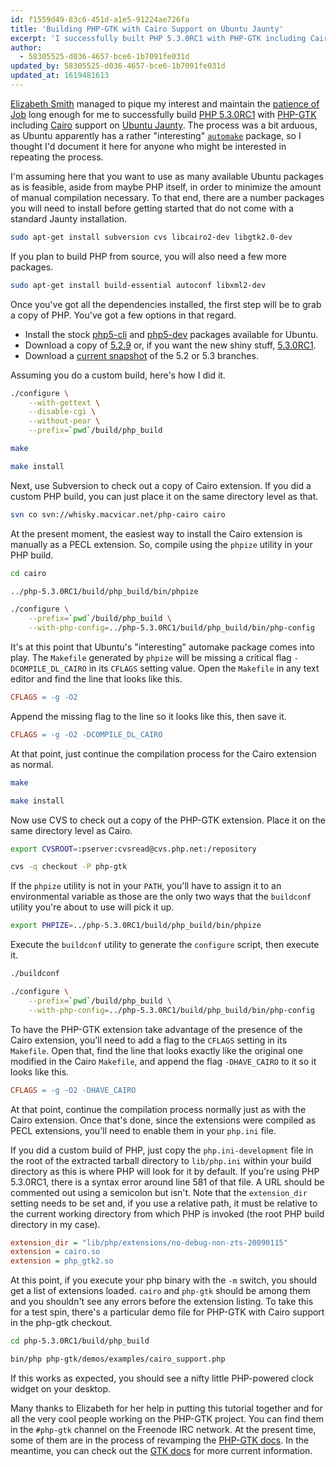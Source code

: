 ```yaml
---
id: f1559d49-83c6-451d-a1e5-91224ae726fa
title: 'Building PHP-GTK with Cairo Support on Ubuntu Jaunty'
excerpt: 'I successfully built PHP 5.3.0RC1 with PHP-GTK including Cairo support on Ubuntu Jaunty.'
author:
  - 58305525-d036-4657-bce6-1b7091fe031d
updated_by: 58305525-d036-4657-bce6-1b7091fe031d
updated_at: 1619481613
---
```

[Elizabeth Smith](http://elizabethmariesmith.com/ "Dreaming of Dawn") managed to pique my interest and maintain the [patience of Job](http://en.wikipedia.org/wiki/Job_(Bible)#Job_in_Islam "Job (Bible) - Wikipedia, the free encyclopedia") long enough for me to successfully build [PHP 5.3.0RC1](http://qa.php.net/ "PHP-QAT: Quality Assurance Team") with [PHP-GTK](http://gtk.php.net/ "PHP-GTK") including [Cairo](http://cairographics.org/ "cairographics.org") support on [Ubuntu Jaunty](http://www.ubuntu.com/ "Ubuntu Home Page | Ubuntu"). The process was a bit arduous, as Ubuntu apparently has a rather "interesting" [`automake`](http://en.wikipedia.org/wiki/Automake "Automake - Wikipedia, the free encyclopedia") package, so I thought I'd document it here for anyone who might be interested in repeating the process.

I'm assuming here that you want to use as many available Ubuntu packages as is feasible, aside from maybe PHP itself, in order to minimize the amount of manual compilation necessary. To that end, there are a number packages you will need to install before getting started that do not come with a standard Jaunty installation.

```bash
sudo apt-get install subversion cvs libcairo2-dev libgtk2.0-dev
```

If you plan to build PHP from source, you will also need a few more packages.

```bash
sudo apt-get install build-essential autoconf libxml2-dev
```

Once you've got all the dependencies installed, the first step will be to grab a copy of PHP. You've got a few options in that regard.

* Install the stock [php5-cli](http://packages.ubuntu.com/jaunty/php5-cli "Ubuntu -- Details of package php5-cli in jaunty") and [php5-dev](http://packages.ubuntu.com/jaunty/php5-dev "Ubuntu -- Details of package php5-dev in jaunty") packages available for Ubuntu.
* Download a copy of [5.2.9](http://www.php.net/downloads.php "PHP: Downloads") or, if you want the new shiny stuff, [5.3.0RC1](http://qa.php.net/ "PHP-QAT: Quality Assurance Team").
* Download a [current snapshot](http://snaps.php.net/ "PHP Sources Snapshots") of the 5.2 or 5.3 branches.

Assuming you do a custom build, here's how I did it.

```bash
./configure \
    --with-gettext \
    --disable-cgi \
    --without-pear \
    --prefix=`pwd`/build/php_build

make

make install
```

Next, use Subversion to check out a copy of Cairo extension. If you did a custom PHP build, you can just place it on the same directory level as that.

```bash
svn co svn://whisky.macvicar.net/php-cairo cairo
```

At the present moment, the easiest way to install the Cairo extension is manually as a PECL extension. So, compile using the `phpize` utility in your PHP build.

```bash
cd cairo

../php-5.3.0RC1/build/php_build/bin/phpize

./configure \
    --prefix=`pwd`/build/php_build \
    --with-php-config=../php-5.3.0RC1/build/php_build/bin/php-config
```

It's at this point that Ubuntu's "interesting" automake package comes into play. The `Makefile` generated by `phpize` will be missing a critical flag `-DCOMPILE_DL_CAIRO` in its `CFLAGS` setting value. Open the `Makefile` in any text editor and find the line that looks like this.

```makefile
CFLAGS = -g -O2
```

Append the missing flag to the line so it looks like this, then save it.

```makefile
CFLAGS = -g -O2 -DCOMPILE_DL_CAIRO
```

At that point, just continue the compilation process for the Cairo extension as normal.

```bash
make

make install
```

Now use CVS to check out a copy of the PHP-GTK extension. Place it on the same directory level as Cairo.

```bash
export CVSROOT=:pserver:cvsread@cvs.php.net:/repository

cvs -q checkout -P php-gtk
```

If the `phpize` utility is not in your `PATH`, you'll have to assign it to an environmental variable as those are the only two ways that the `buildconf` utility you're about to use will pick it up.

```bash
export PHPIZE=../php-5.3.0RC1/build/php_build/bin/phpize
```

Execute the `buildconf` utility to generate the `configure` script, then execute it.

```bash
./buildconf

./configure \
    --prefix=`pwd`/build/php_build \
    --with-php-config=../php-5.3.0RC1/build/php_build/bin/php-config
```

To have the PHP-GTK extension take advantage of the presence of the Cairo extension, you'll need to add a flag to the `CFLAGS` setting in its `Makefile`. Open that, find the line that looks exactly like the original one modified in the Cairo `Makefile`, and append the flag `-DHAVE_CAIRO` to it so it looks like this.

```makefile
CFLAGS = -g -O2 -DHAVE_CAIRO
```

At that point, continue the compilation process normally just as with the Cairo extension. Once that's done, since the extensions were compiled as PECL extensions, you'll need to enable them in your `php.ini` file.

If you did a custom build of PHP, just copy the `php.ini-development` file in the root of the extracted tarball directory to `lib/php.ini` within your build directory as this is where PHP will look for it by default. If you're using PHP 5.3.0RC1, there is a syntax error around line 581 of that file. A URL should be commented out using a semicolon but isn't. Note that the `extension_dir` setting needs to be set and, if you use a relative path, it must be relative to the current working directory from which PHP is invoked (the root PHP build directory in my case).

```ini
extension_dir = "lib/php/extensions/no-debug-non-zts-20090115"
extension = cairo.so
extension = php_gtk2.so
```

At this point, if you execute your php binary with the `-m` switch, you should get a list of extensions loaded. `cairo` and `php-gtk` should be among them and you shouldn't see any errors before the extension listing. To take this for a test spin, there's a particular demo file for PHP-GTK with Cairo support in the php-gtk checkout.

```bash
cd php-5.3.0RC1/build/php_build

bin/php php-gtk/demos/examples/cairo_support.php
```

If this works as expected, you should see a nifty little PHP-powered clock widget on your desktop.

Many thanks to Elizabeth for her help in putting this tutorial together and for all the very cool people working on the PHP-GTK project. You can find them in the `#php-gtk` channel on the Freenode IRC network. At the present time, some of them are in the process of revamping the [PHP-GTK docs](http://gtk.php.net/docs.php "PHP-GTK : Documentation"). In the meantime, you can check out the [GTK docs](http://www.gtk.org/documentation.html "GTK+ - Documentation") for more current information.